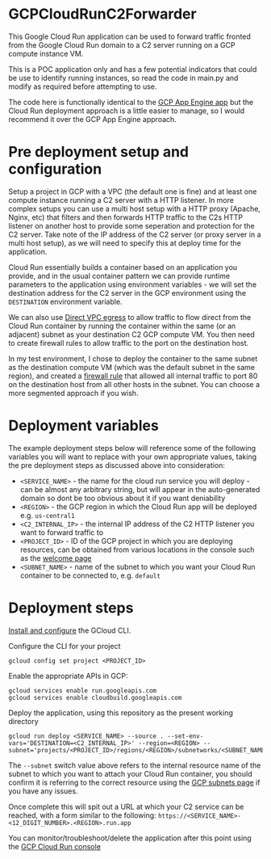 # GCPCloudRunC2Forwarder

This Google Cloud Run application can be used to forward traffic fronted from the Google Cloud Run domain to a C2 server running on a GCP compute instance VM.

This is a POC application only and has a few potential indicators that could be use to identify running instances, so read the code in main.py and modify as required before attempting to use.

The code here is functionally identical to the [GCP App Engine app](https://github.com/stephenbradshaw/GCPAppEngineC2Forwarder) but the Cloud Run deployment approach is a little easier to manage, so I would recommend it over the GCP App Engine approach.


# Pre deployment setup and configuration

Setup a project in GCP with a VPC (the default one is fine) and at least one compute instance running a C2 server with a HTTP listener. In more complex setups you can use a multi host setup with a HTTP proxy (Apache, Nginx, etc) that filters and then forwards HTTP traffic to the C2s HTTP listener on another host to provide some seperation and protection for the C2 server. Take note of the IP address of the C2 server (or proxy server in a multi host setup), as we will need to specify this at deploy time for the application.

Cloud Run essentially builds a container based on an application you provide, and in the usual container pattern we can provide runtime parameters to the application using environment variables - we will set the destination address for the C2 server in the GCP environment using the `DESTINATION` environment variable.

We can also use [Direct VPC egress](https://cloud.google.com/run/docs/configuring/vpc-direct-vpc) to allow traffic to flow direct from the Cloud Run container by running the container within the same (or an adjacent) subnet as your destination C2 GCP compute VM. You then need to create firewall rules to allow traffic to the port on the destination host.

In my test environment, I chose to deploy the container to the same subnet as the destination compute VM (which was the default subnet in the same region), and created a [firewall rule](https://console.cloud.google.com/net-security/firewall-manager/firewall-policies/list) that allowed all internal traffic to port 80 on the destination host from all other hosts in the subnet. You can choose a more segmented approach if you wish.


# Deployment variables


The example deployment steps below will reference some of the following variables you will want to replace with your own appropriate values, taking the pre deployment steps as discussed above into consideration:
* `<SERVICE_NAME>` - the name for the cloud run service you will deploy - can be almost any arbitrary string, but will appear in the auto-generated domain so dont be too obvious about it if you want deniability
* `<REGION>` - the GCP region in which the Cloud Run app will be deployed e.g. `us-central1`
* `<C2_INTERNAL_IP>` - the internal IP address of the C2 HTTP listener you want to forward traffic to
* `<PROJECT_ID>` - ID of the GCP project in which you are deploying resources, can be obtained from various locations in the console such as the [welcome page](https://console.cloud.google.com/welcome/new)
* `<SUBNET_NAME>` - name of the subnet to which you want your Cloud Run container to be connected to, e.g. `default`


# Deployment steps


[Install and configure](https://cloud.google.com/sdk/docs/install) the GCloud CLI. 


Configure the CLI for your project

```
gcloud config set project <PROJECT_ID>
```

Enable the appropriate APIs in GCP:

```
gcloud services enable run.googleapis.com
gcloud services enable cloudbuild.googleapis.com
```

Deploy the application, using this repository as the present working directory


```
gcloud run deploy <SERVICE_NAME> --source . --set-env-vars='DESTINATION=<C2_INTERNAL_IP>' --region=<REGION> --subnet='projects/<PROJECT_ID>/regions/<REGION>/subnetworks/<SUBNET_NAME>'
```

The `--subnet` switch value above refers to the internal resource name of the subnet to which you want to attach your Cloud Run container, you should confirm it is referring to the correct resource using the [GCP subnets page](https://console.cloud.google.com/networking/networks/list?pageTab=CURRENT_PROJECT_SUBNETS) if you have any issues.


Once complete this will spit out a URL at which your C2 service can be reached, with a form similar to the following: `https://<SERVICE_NAME>-<12_DIGIT_NUMBER>.<REGION>.run.app`


You can monitor/troubleshoot/delete the application after this point using the [GCP Cloud Run console](https://console.cloud.google.com/run)